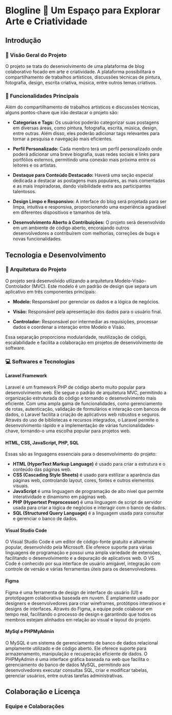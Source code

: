 # Blogline :leaves: Um Espaço para Explorar Arte e Criatividade

<!-- 
Atalhos para tópicos:

Seção 1: Introdução
  - Título do Blog
  - Visão Geral do Projeto: Descrição detalhada do blog, seu propósito, temas abordados e público-alvo. Destaque os principais objetivos e o que torna o blog único e interessante para os leitores.
  - Funcionalidades Principais: Liste e descreva as principais funcionalidades que os usuários encontrarão no blog. Detalhe como cada funcionalidade irá melhorar a experiência do usuário e a interação com o conteúdo.

Seção 2: Tecnologia e Desenvolvimento
  - Arquitetura do Projeto: Explique a arquitetura adotada para o desenvolvimento do blog, destacando o padrão MVC (Modelo-Visão-Controlador). Discuta como a arquitetura contribui para a organização e escalabilidade do projeto.
  - Softwares e Tecnologias: Liste e detalhe as principais tecnologias e softwares utilizados no desenvolvimento do blog. Descreva o papel de cada tecnologia no projeto e como elas se complementam para criar uma plataforma completa.
  - Linha do Tempo de Desenvolvimento: Apresente uma linha do tempo resumida das principais etapas do desenvolvimento do blog. Destaque os marcos importantes, eventos significativos e momentos de lançamento.

Seção 3: Configuração e Dados
  - Instalação e Configuração: Forneça instruções detalhadas para a instalação e configuração do blog em um ambiente de desenvolvimento local. Inclua requisitos do sistema, dependências e etapas para execução do projeto.
  - Modelo de Dados: Descreva a estrutura do banco de dados do blog, incluindo as tabelas e suas relações. Destaque as principais entidades do banco de dados e seus atributos.

Seção 4: Colaboração e Licença
  - Equipe e Contribuições: Apresente os membros da equipe que participaram do desenvolvimento do blog. Inclua informações sobre suas contribuições e papéis no projeto.
  - Licença e Direitos Autorais: Informe a licença sob a qual o projeto é disponibilizado, bem como os direitos e responsabilidades dos usuários ao utilizá-lo. Inclua informações sobre os direitos autorais do conteúdo presente no blog.

Seção 5: Feedback e Agradecimentos
  - Feedback e Contato: Forneça informações de contato para que os leitores possam enviar feedback, sugestões ou dúvidas relacionadas ao blog. Inclua links para redes sociais ou formulários de contato, se disponíveis.
  - Agradecimentos e Reconhecimentos: Agradeça a todos que contribuíram para o desenvolvimento do blog, incluindo membros da equipe, colaboradores e fontes de inspiração. Reconheça o apoio de parceiros, comunidades e indivíduos que apoiaram o projeto de alguma forma. 
-->

<!-- ─── 1 - INTRODUÇÃO --> 
## Introdução

<!-- ─── VISÃO GERAL ────────────────────────────── -->
### :dart: Visão Geral do Projeto
O projeto se trata do desenvolvimento de uma plataforma de blog colaborativo focado em arte e criatividade. A plataforma possibilitará o compartilhamento de trabalhos artísticos, discussões técnicas de pintura, fotografia, design, escrita criativa, música, entre outros temas criativos.

<!-- ─── FUNCIONALIDADES ────────────────────────────── -->
### :wrench: Funcionalidades Principais
Além do compartilhamento de trabalhos artísticos e discussões técnicas, alguns pontos-chave que irão destacar o projeto são:

- **Categorias e Tags:** Os usuários poderão categorizar suas postagens em diversas áreas, como pintura, fotografia, escrita, música, design, entre outras. Além disso, eles poderão adicionar tags relevantes para tornar a pesquisa e navegação mais eficientes.

- **Perfil Personalizado:** Cada membro terá um perfil personalizado onde poderá adicionar uma breve biografia, suas redes sociais e links para portfólios externos, permitindo uma conexão mais próxima entre os leitores e os artistas.
- **Destaque para Conteúdo Destacado:** Haverá uma seção especial dedicada a destacar as postagens mais populares, as mais comentadas e as mais inspiradoras, dando visibilidade extra aos participantes talentosos.
- **Design Limpo e Responsivo:** A interface do blog será projetada para ser limpa, intuitiva e responsiva, proporcionando uma experiência agradável em diferentes dispositivos e tamanhos de tela.
- **Desenvolvimento Aberto à Contribuições:** O projeto será desenvolvido em um ambiente de código aberto, encorajando outros desenvolvedores a contribuírem com melhorias, correções de bugs e novas funcionalidades.

<!-- ─── 2 - TECNOLOGIA E DESENVOLVIMENTO --> 
## Tecnologia e Desenvolvimento

<!-- ─── ARQUITETURA ────────────────────────────── -->
### :construction_worker: Arquitetura do Projeto
O projeto será desenvolvido utlizando a arquitetura Modelo-Visão-Controlador (MVC). Este modelo é um padrão de design que separa um aplicativo em três componentes principais:

- **Modelo:** Responsável por gerenciar os dados e a lógica de negócios.

- **Visão:** Responsável pela apresentação dos dados para o usuário final.
- **Controlador:** Responsável por intermediar as requisições, processar dados e coordenar a interação entre Modelo e Visão.

Essa separação proporciona modularidade, reutilização de código, escalabilidade e facilita a colaboração em projetos de desenvolvimento de software.

<!-- ─── SOFTWARES ────────────────────────────── -->
### :computer: Softwares e Tecnologias
#### Laravel Framework
Laravel é um framework PHP de código aberto muito popular para desenvolvimento web. Ele segue o padrão de arquitetura MVC, permitindo a organização estruturada do código e tornando o desenvolvimento mais eficiente. Com uma ampla gama de funcionalidades, como gerenciamento de rotas, autenticação, validação de formulários e interação com bancos de dados, o Laravel facilita a criação de aplicativos web robustos e seguros. Através do uso de bibliotecas e recursos integrados, o Laravel permite o desenvolvimento rápido e a implementação de várias funcionalidades-chave, tornando-o uma escolha popular para projetos web.

#### HTML, CSS, JavaScript, PHP, SQL
Essas são as linguagens essenciais para o desenvolvimento do projeto:

- **HTML (HyperText Markup Language)** é usado para criar a estrutura e o conteúdo das páginas web.
- **CSS (Cascading Style Sheets)** é usado para estilizar a aparência das páginas web, controlando layout, cores, fontes e outros elementos visuais.
- **JavaScript** é uma linguagem de programação de alto nível que permite interatividade e dinamismo em páginas web.
- **PHP (Hypertext Preprocessor)** é uma linguagem de script de servidor usada para criar a lógica de negócios e interagir com o banco de dados.
- **SQL (Structured Query Language)** é a linguagem usada para consultar e gerenciar o banco de dados.

#### Visual Studio Code
O Visual Studio Code é um editor de código-fonte gratuito e altamente popular, desenvolvido pela Microsoft. Ele oferece suporte para várias linguagens de programação e possui uma ampla variedade de extensões, facilitando o desenvolvimento e a depuração de aplicativos web. O VS Code é conhecido por sua interface de usuário amigável, integração com controle de versão e várias ferramentas úteis para os desenvolvedores.

#### Figma
Figma é uma ferramenta de design de interface do usuário (UI) e prototipagem colaborativa baseada em nuvem. É amplamente usado por designers e desenvolvedores para criar wireframes, protótipos interativos e designs de interfaces. Através do Figma, a equipe pode colaborar em tempo real, facilitando o processo de design e garantindo que todos os membros estejam alinhados em relação ao visual e layout do projeto.

#### MySql e PHPMyAdmin
O MySQL é um sistema de gerenciamento de banco de dados relacional amplamente utilizado e de código aberto. Ele oferece suporte para armazenamento, manipulação e recuperação eficiente de dados. O PHPMyAdmin é uma interface gráfica baseada na web que facilita o gerenciamento do banco de dados MySQL, permitindo aos desenvolvedores executar consultas SQL, criar e modificar tabelas, gerenciar usuários, entre outras tarefas administrativas.

<!-- ─── 4 - COLABORAÇÃO E LICENÇA --> 
## Colaboração e Licença

<!-- ─── EQUIPE ────────────────────────────── -->
### Equipe e Colaborações
